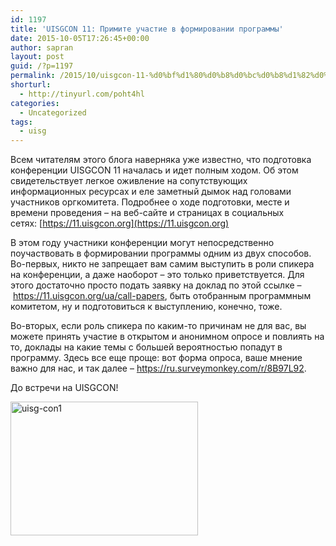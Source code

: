 ```yaml
---
id: 1197
title: 'UISGCON 11: Примите участие в формировании программы'
date: 2015-10-05T17:26:45+00:00
author: sapran
layout: post
guid: /?p=1197
permalink: /2015/10/uisgcon-11-%d0%bf%d1%80%d0%b8%d0%bc%d0%b8%d1%82%d0%b5-%d1%83%d1%87%d0%b0%d1%81%d1%82%d0%b8%d0%b5-%d0%b2-%d1%84%d0%be%d1%80%d0%bc%d0%b8%d1%80%d0%be%d0%b2%d0%b0%d0%bd%d0%b8%d0%b8-%d0%bf%d1%80%d0%be/
shorturl:
  - http://tinyurl.com/poht4hl
categories:
  - Uncategorized
tags:
  - uisg
---
```

Всем читателям этого блога наверняка уже известно, что подготовка конференции UISGCON 11 началась и идет полным ходом. Об этом свидетельствует легкое оживление на сопутствующих информационных ресурсах и еле заметный дымок над головами участников оргкомитета. Подробнее о ходе подготовки, месте и времени проведения – на веб-сайте и страницах в социальных сетях: [https://11.uisgcon.org](https://11.uisgcon.org)

В этом году участники конференции могут непосредственно поучаствовать в формировании программы одним из двух способов. Во-первых, никто не запрещает вам самим выступить в роли спикера на конференции, а даже наоборот – это только приветствуется. Для этого достаточно просто подать заявку на доклад по этой ссылке – <a href="https://11.uisgcon.org/ua/call-papers" target="_blank">https://11.uisgcon.org/ua/call-papers</a>, быть отобранным программным комитетом, ну и подготовиться к выступлению, конечно, тоже.

Во-вторых, если роль спикера по каким-то причинам не для вас, вы можете принять участие в открытом и анонимном опросе и повлиять на то, доклады на какие темы с большей вероятностью попадут в программу. Здесь все еще проще: вот форма опроса, ваше мнение важно для нас, и так далее – <a href="https://ru.surveymonkey.com/r/8B97L92" target="_blank">https://ru.surveymonkey.com/r/8B97L92</a>.

До встречи на UISGCON!

<img class="size-medium wp-image-1199 aligncenter" src="/wp-content/uploads/2015/10/uisg-con1-300x214.png" alt="uisg-con1" width="300" height="214" srcset="/wp-content/uploads/2015/10/uisg-con1-300x214.png 300w, /wp-content/uploads/2015/10/uisg-con1-1024x731.png 1024w, /wp-content/uploads/2015/10/uisg-con1-624x446.png 624w, /wp-content/uploads/2015/10/uisg-con1.png 1400w" sizes="(max-width: 300px) 100vw, 300px" />
